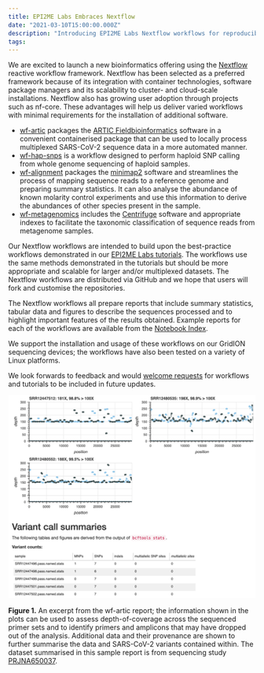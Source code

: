 ```yaml
---
title: EPI2ME Labs Embraces Nextflow
date: "2021-03-10T15:00:00.000Z"
description: "Introducing EPI2ME Labs Nextflow workflows for reproducible bioinformatic analyses using best practice methods."
tags: 
---
```


We are excited to launch a new bioinformatics offering using the [Nextflow](https)
reactive workflow framework. Nextflow has been selected as a preferred
framework because of its integration with container technologies, software
package managers and its scalability to cluster- and cloud-scale installations.
Nextflow also has growing user adoption through projects such as nf-core. These
advantages will help us deliver varied workflows with minimal requirements for
the installation of additional software.



* [wf-artic](https://github.com/epi2me-labs/wf-artic) packages the [ARTIC
  Fieldbioinformatics](https://github.com/artic-network/fieldbioinformatics)
  software in a convenient containerised package that can be used to locally
  process multiplexed SARS-CoV-2 sequence data in a more automated manner.
* [wf-hap-snps](https://github.com/epi2me-labs/wf-hap-snps) is a workflow designed to perform haploid SNP calling from
  whole genome sequencing of haploid samples.
* [wf-alignment](https://github.com/epi2me-labs/wf-alignment) packages the [minimap2](https://github.com/lh3/minimap2) software and streamlines the
  process of mapping sequence reads to a reference genome and preparing summary
  statistics. It can also analyse the abundance of known molarity control
  experiments and use this information to derive the abundances of other species
  present in the sample.
* [wf-metagenomics](https://github.com/epi2me-labs/wf-metagenomics) includes the [Centrifuge](https://ccb.jhu.edu/software/centrifuge/) software and appropriate
  indexes to facilitate the taxonomic classification of sequence reads from
  metagenome samples.

Our Nextflow workflows are intended to build upon the best-practice workflows
demonstrated in our [EPI2ME Labs tutorials](/nbindex). The workflows use the same
methods demonstrated in the tutorials but should be more appropriate and
scalable for larger and/or multiplexed datasets. The Nextflow workflows are
distributed via GitHub and we hope that users will fork and customise the
repositories.

The Nextflow workflows all prepare reports that include summary statistics,
tabular data and figures to describe the sequences processed and to highlight
important features of the results obtained. Example reports for each of the
workflows are available from the [Notebook Index](/nbindex).

We support the installation and usage of these workflows on our GridION
sequencing devices; the workflows have also been tested on a variety of Linux
platforms.

We look forwards to feedback and would [welcome requests](https://github.com/epi2me-labs/epi2me-labs.github.io/discussions/) for workflows and
tutorials to be included in future updates.


![ARTIC Workflow Report](./fig1.png "Extract of the wf-artic workflow report")

**Figure 1.** An excerpt from the wf-artic report; the information shown in the
plots can be used to assess depth-of-coverage across the sequenced primer sets
and to identify primers and amplicons that may have dropped out of the
analysis. Additional data and their provenance are shown to further summarise
the data and SARS-CoV-2 variants contained within. The dataset summarised in
this sample report is from sequencing study [PRJNA650037](https://www.ncbi.nlm.nih.gov/bioproject/?term=PRJNA650037).

